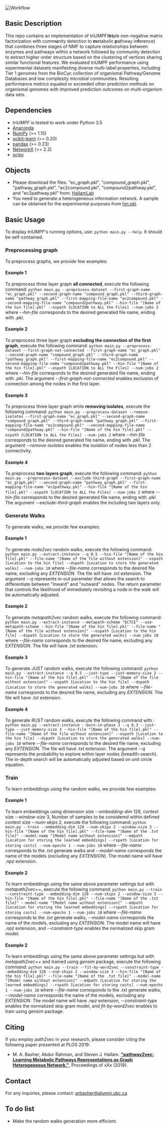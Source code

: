 ![Workflow](flowchart.png)

## Basic Description
This repo contains an implementation of triUMPF(**tri**ple non-negative matrix factorization with comm**u**nity detection to **m**etabolic **p**athway in**f**erence) that combines three stages of NMF to capture relationships between enzymes and pathways within a network followed by community detection to extract higher order structure based on the clustering of vertices sharing similar functional features. We evaluated triUMPF performance using experimental datasets manifesting diverse multi-label properties, including Tier 1 genomes from the BioCyc collection of organismal Pathway/Genome Databases and low complexity microbial communities. Resulting performance metrics equaled or exceeded other prediction methods on organismal genomes with improved prediction outcomes on multi-organism data sets.

## Dependencies

- *triUMPF* is tested to work under Python 3.5
- [Anaconda](https://www.anaconda.com/)
- [NumPy](http://www.numpy.org/) (>= 1.15)
- [scikit-learn](https://scikit-learn.org/stable/) (>= 0.20)
- [pandas](http://pandas.pydata.org/) (>= 0.23)
- [NetworkX](https://networkx.github.io/) (>= 2.2)
- [scipy](https://www.scipy.org/index.html)

## Objects
- Please download the files: "ec_graph.pkl", "compound_graph.pkl", "pathway_graph.pkl", "ec2compound.pkl", "compound2pathway.pkl", and "ec2pathway.pkl" from: [HallamLab](https://github.com/hallamlab)
- You need to generate a heterogeneous information network. A sample can be obtained for the experimental purposes from [hin.pkl](https://github.com/hallamlab).

## Basic Usage
To display *triUMPF*'s running options, use: `python main.py --help`. It should be self-contained. 
### Preprocessing graph
To preprocess graphs, we provide few examples:
#### Example 1
To preprocess three layer graph **all connected**, execute the following command:
``python main.py --preprocess-dataset --first-graph-name "ec_graph.pkl" --second-graph-name "compound_graph.pkl" --third-graph-name "pathway_graph.pkl" --first-mapping-file-name "ec2compound.pkl" --second-mapping-file-name "compound2pathway.pkl" --hin-file "[Name of the hin file].pkl" --ospath [LOCATION to ALL the Files] --num-jobs 2``
where *--hin-file* corresponds to the desired generated file name, ending with *.pkl*.

#### Example 2
To preprocess three layer graph **excluding the connection of the first graph**, execute the following command:
``python main.py --preprocess-dataset --first-graph-not-connected --first-graph-name "ec_graph.pkl" --second-graph-name "compound_graph.pkl" --third-graph-name "pathway_graph.pkl" --first-mapping-file-name "ec2compound.pkl" --second-mapping-file-name "compound2pathway.pkl" --hin-file "[Name of the hin file].pkl" --ospath [LOCATION to ALL the Files] --num-jobs 2``
where *--hin-file* corresponds to the desired generated file name, ending with *.pkl*. The argument *--first-graph-not-connected* enables exclusion of connection among the nodes in the first layer.

#### Example 3
To preprocess three layer graph while **removing isolates**, execute the following command:
``python main.py --preprocess-dataset --remove-isolates --first-graph-name "ec_graph.pkl" --second-graph-name "compound_graph.pkl" --third-graph-name "pathway_graph.pkl" --first-mapping-file-name "ec2compound.pkl" --second-mapping-file-name "compound2pathway.pkl" --hin-file "[Name of the hin file].pkl" --ospath [LOCATION to ALL the Files] --num-jobs 2``
where *--hin-file* corresponds to the desired generated file name, ending with *.pkl*. The argument *--remove-isolates* enables the isolation of nodes less than 2 connectivity.

#### Example 4
To preprocess **two layers graph**, execute the following command:
``python main.py --preprocess-dataset --exclude-third-graph --first-graph-name "ec_graph.pkl" --second-graph-name "pathway_graph.pkl" --first-mapping-file-name "ec2pathway.pkl" --hin-file "[Name of the hin file].pkl" --ospath [LOCATION to ALL the Files] --num-jobs 2``
where *--hin-file* corresponds to the desired generated file name, ending with *.pkl*. The argument *--exclude-third-graph* enables the including two layers only.

### Generate Walks
To generate walks, we provide few examples:
#### Example 1
To generate *node2vec* random walks, execute the following command:
``python main.py --extract-instance --q 0.5 --hin-file "[Name of the hin file].pkl" --file-name "[Name of the file without extension]" --ospath [Location to the hin file] --dspath [Location to store the generated walks] --num-jobs 10``
where *--file-name* corresponds to the desired file name, excluding any *EXTENSION*. The file will have *.txt* extension. The argument *--q* represents in-out parameter that allows the search to differentiate between "inward" and "outward" nodes. The return parameter that controls the likelihood of immediately revisiting a node in the walk will be automatically adjusted.

#### Example 2
To generate *metapath2vec* random walks, execute the following command:
``python main.py --extract-instance --metapath-scheme "ECTCE" --use-metapath-scheme --hin-file "[Name of the hin file].pkl" --file-name "[Name of the file without extension]" --ospath [Location to the hin file] --dspath [Location to store the generated walks] --num-jobs 10``
where *--file-name* corresponds to the desired file name, excluding any *EXTENSION*. The file will have *.txt* extension.

#### Example 3
To generate *JUST* random walks, execute the following command:
``python main.py --extract-instance --q 0.5 --just-type --just-memory-size 2 --hin-file "[Name of the hin file].pkl" --file-name "[Name of the file without extension]" --ospath [Location to the hin file] --dspath [Location to store the generated walks] --num-jobs 10``
where *--file-name* corresponds to the desired file name, excluding any *EXTENSION*. The file will have *.txt* extension.

#### Example 4
To generate *RUST* random walks, execute the following command with :
``python main.py --extract-instance --burn-in-phase 3 --q 0.3 --just-type --just-memory-size 3 --hin-file "[Name of the hin file].pkl" --file-name "[Name of the file without extension]" --ospath [Location to the hin file] --dspath [Location to store the generated walks] --num-jobs 10``
where *--file-name* corresponds to the desired file name, excluding any *EXTENSION*. The file will have *.txt* extension. The argument *--q* represents the probability to explore within layer nodes (breadth-search). The in-depth search will be automatically adjusted based on unit circle equation.

### Train
To learn embeddings using the random walks, we provide few examples:
#### Example 1
To learn embeddings using dimension size *--embedding-dim* 128, context size *--window-size* 3, Number of samples to be considered within defined context size *--num-skips* 2, execute the following command:
``python main.py --train --embedding-dim 128 --num-skips 2 --window-size 3 --hin-file "[Name of the hin file].pkl" --file-name "[Name of the .txt file]" --model-name "[Model name without extension]" --mdpath [Location for storing the learned embeddings] --rspath [Location for storing costs] --num-epochs 1 --num-jobs 10``
where *--file-name* corresponds to the *.txt* generate walks and *--model-name* corresponds the name of the models (excluding any *EXTENSION*). The model name will have *.npz* extension. 

#### Example 2
To learn embeddings using the same above parameter settings but with *metapath2vec++*, execute the following command:
``python main.py --train --constraint-type --embedding-dim 128 --num-skips 2 --window-size 3 --hin-file "[Name of the hin file].pkl" --file-name "[Name of the .txt file]" --model-name "[Model name without extension]" --mdpath [Location for storing the learned embeddings] --rspath [Location for storing costs] --num-epochs 1 --num-jobs 10``
where *--file-name* corresponds to the *.txt* generate walks, *--model-name* corresponds the name of the models, excluding any *EXTENSION*. The model name will have *.npz* extension, and *--constraint-type* enables the normalized skip gram model.

#### Example 2
To learn embeddings using the same above parameter settings but with *metapath2vec++* and trained using *gensim* package, execute the following command:
``python main.py --train --fit-by-word2vec --constraint-type --embedding-dim 128 --num-skips 2 --window-size 3 --hin-file "[Name of the hin file].pkl" --file-name "[Name of the .txt file]" --model-name "[Model name without extension]" --mdpath [Location for storing the learned embeddings] --rspath [Location for storing costs] --num-epochs 1 --num-jobs 10``
where *--file-name* corresponds to the *.txt* generate walks, *--model-name* corresponds the name of the models, excluding any *EXTENSION*. The model name will have *.npz* extension, *--constraint-type* enables the normalized skip gram model, and *fit-by-word2vec* enables to train using gensim package.

## Citing
If you employ _path2vec_ in your research, please consider citing the following paper presented at PLOS 2019:
- M. A. Basher, Abdur Rahman, and Steven J. Hallam. **["pathway2vec: Learning Metabolic Pathways Representations as Graph Heterogeneous Network."](https://github.com/atante/xXx.pdf)**, Proceedings of xXx (2019).

## Contact
For any inquiries, please contact: [arbasher@alumni.ubc.ca](mailto:arbasher@alumni.ubc.ca)

## To do list
- Make the random walks generation more efficient.
